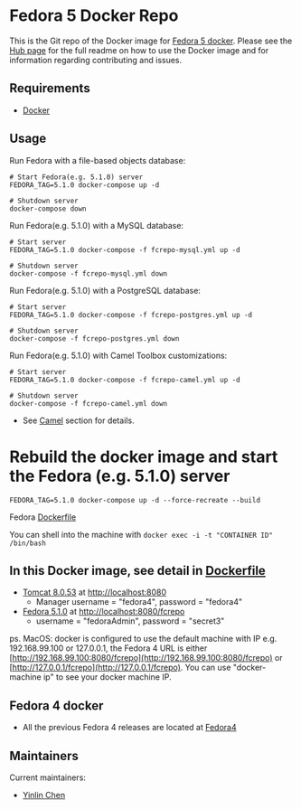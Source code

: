 # Fedora 5 Docker Repo

This is the Git repo of the Docker image for [Fedora 5 docker](https://hub.docker.com/r/yinlinchen/fcrepo4-docker/). Please see the [Hub page](https://hub.docker.com/r/yinlinchen/fcrepo4-docker/) for the full readme on how to use the Docker image and for information regarding contributing and issues.

## Requirements

* [Docker](https://www.docker.com/)

## Usage
Run Fedora with a file-based objects database:
```
# Start Fedora(e.g. 5.1.0) server
FEDORA_TAG=5.1.0 docker-compose up -d

# Shutdown server
docker-compose down
```

Run Fedora(e.g. 5.1.0) with a MySQL database:
```
# Start server
FEDORA_TAG=5.1.0 docker-compose -f fcrepo-mysql.yml up -d

# Shutdown server
docker-compose -f fcrepo-mysql.yml down
```

Run Fedora(e.g. 5.1.0) with a PostgreSQL database:
```
# Start server
FEDORA_TAG=5.1.0 docker-compose -f fcrepo-postgres.yml up -d

# Shutdown server
docker-compose -f fcrepo-postgres.yml down
```

Run Fedora(e.g. 5.1.0) with Camel Toolbox customizations:
```
# Start server
FEDORA_TAG=5.1.0 docker-compose -f fcrepo-camel.yml up -d

# Shutdown server
docker-compose -f fcrepo-camel.yml down
```
 * See [Camel](docker/services/fcrepo-camel) section for details.

# Rebuild the docker image and start the Fedora (e.g. 5.1.0) server
```
FEDORA_TAG=5.1.0 docker-compose up -d --force-recreate --build
```
Fedora [Dockerfile](docker/services/fcrepo/Dockerfile)

You can shell into the machine with `docker exec -i -t "CONTAINER ID" /bin/bash`

## In this Docker image, see detail in [Dockerfile](docker/services/fcrepo/Dockerfile)

  * [Tomcat 8.0.53](https://tomcat.apache.org) at [http://localhost:8080](http://localhost:8080)
    * Manager username = "fedora4", password = "fedora4"
  * [Fedora 5.1.0](https://wiki.duraspace.org/display/FF/Downloads) at [http://localhost:8080/fcrepo](http://localhost:8080/fcrepo)
    * username = "fedoraAdmin", password = "secret3"

  ps. MacOS: docker is configured to use the default machine with IP e.g. 192.168.99.100 or 127.0.0.1, the Fedora 4 URL is either [http://192.168.99.100:8080/fcrepo](http://192.168.99.100:8080/fcrepo) or [http://127.0.0.1/fcrepo](http://127.0.0.1/fcrepo). You can use "docker-machine ip" to see your docker machine IP.

## Fedora 4 docker
  * All the previous Fedora 4 releases are located at [Fedora4](Fedora4)

## Maintainers

Current maintainers:

* [Yinlin Chen](https://github.com/yinlinchen)

